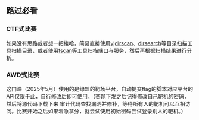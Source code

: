 ## 路过必看

### CTF式比赛

如果没有思路或者想一把梭哈，简易直接使用[yjdirscan](https://github.com/foryujian/yjdirscan)、[dirsearch](https://github.com/maurosoria/dirsearch)等目录扫描工具扫描目录，或者使用[fscan](https://github.com/shadow1ng/fscan)等工具扫描端口与服务，然后再根据扫描结果进行分析。

### AWD式比赛

这门课（2025年5月）使用的是绿盟的靶场平台，自动提交flag的脚本对应平台的API仅限于此，自行修改后即可使用。（赛题下发之后记得修改自己靶机的密码，然后将源代码下载下来 审计代码查找漏洞并修补，等待所有人的靶机可以互相访问。比赛开始之后如果着急拿分，就尝试使用初始密码尝试登录别人的靶机。）